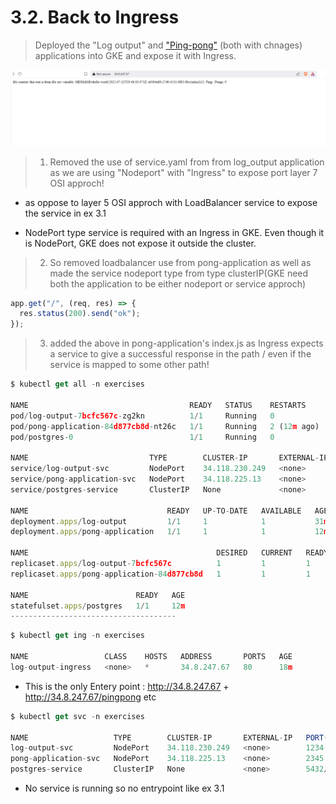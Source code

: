 # 3.2. Back to Ingress

> Deployed the "Log output" and ["Ping-pong"](../pong-application/) (both with chnages) applications into GKE and expose it with Ingress.

![img](./image.png)

> 1. Removed the use of service.yaml from from log_output application as we are using "Nodeport" with "Ingress" to expose port layer 7 OSI approch!

- as oppose to layer 5 OSI approch with LoadBalancer service to expose the service in ex 3.1

- NodePort type service is required with an Ingress in GKE. Even though it is NodePort, GKE does not expose it outside the cluster.

> 2.  So removed loadbalancer use from pong-application as well as made the service nodeport type from type clusterIP(GKE need both the application to be either nodeport or service approch)

```js
app.get("/", (req, res) => {
  res.status(200).send("ok");
});
```

> 3. added the above in pong-application's index.js as Ingress expects a service to give a successful response in the path / even if the service is mapped to some other path!

```js
$ kubectl get all -n exercises

NAME                                    READY   STATUS    RESTARTS      AGE
pod/log-output-7bcfc567c-zg2kn          1/1     Running   0             31m
pod/pong-application-84d877cb8d-nt26c   1/1     Running   2 (12m ago)   12m
pod/postgres-0                          1/1     Running   0             12m

NAME                           TYPE        CLUSTER-IP       EXTERNAL-IP   PORT(S)          AGE
service/log-output-svc         NodePort    34.118.230.249   <none>        1234:30611/TCP   31m
service/pong-application-svc   NodePort    34.118.225.13    <none>        2345:31427/TCP   12m
service/postgres-service       ClusterIP   None             <none>        5432/TCP         12m

NAME                               READY   UP-TO-DATE   AVAILABLE   AGE
deployment.apps/log-output         1/1     1            1           31m
deployment.apps/pong-application   1/1     1            1           12m

NAME                                          DESIRED   CURRENT   READY   AGE
replicaset.apps/log-output-7bcfc567c          1         1         1       31m
replicaset.apps/pong-application-84d877cb8d   1         1         1       12m

NAME                        READY   AGE
statefulset.apps/postgres   1/1     12m
-------------------------------------
```

```js
$ kubectl get ing -n exercises

NAME                 CLASS    HOSTS   ADDRESS       PORTS   AGE
log-output-ingress   <none>   *       34.8.247.67   80      18m
```

- This is the only Entery point : http://34.8.247.67 +
  http://34.8.247.67/pingpong etc

```js
$ kubectl get svc -n exercises

NAME                   TYPE        CLUSTER-IP       EXTERNAL-IP   PORT(S)          AGE
log-output-svc         NodePort    34.118.230.249   <none>        1234:30611/TCP   19m
pong-application-svc   NodePort    34.118.225.13    <none>        2345:31427/TCP   86s
postgres-service       ClusterIP   None             <none>        5432/TCP         84s
```

- No service is running so no entrypoint like ex 3.1
